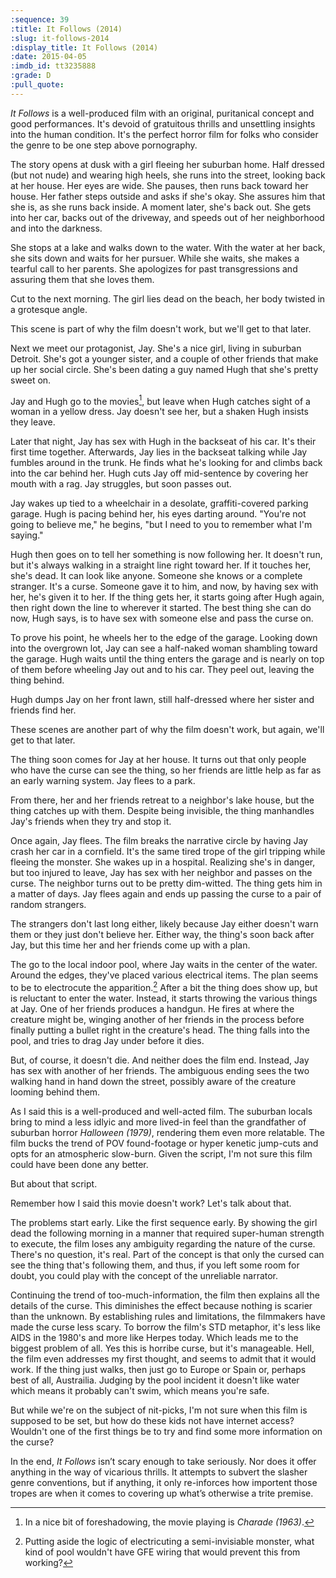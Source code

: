 ```yaml
---
:sequence: 39
:title: It Follows (2014)
:slug: it-follows-2014
:display_title: It Follows (2014)
:date: 2015-04-05
:imdb_id: tt3235888
:grade: D
:pull_quote:
---
```

_It Follows_ is a well-produced film with an original, puritanical concept and good performances. It's devoid of gratuitous thrills and unsettling insights into the human condition. It's the perfect horror film for folks who consider the genre to be one step above pornography.

The story opens at dusk with a girl fleeing her suburban home. Half dressed (but not nude) and wearing high heels, she runs into the street, looking back at her house. Her eyes are wide. She pauses, then runs back toward her house. Her father steps outside and asks if she's okay. She assures him that she is, as she runs back inside. A moment later, she's back out. She gets into her car, backs out of the driveway, and speeds out of her neighborhood and into the darkness.

She stops at a lake and walks down to the water. With the water at her back, she sits down and waits for her pursuer. While she waits, she makes a tearful call to her parents. She apologizes for past transgressions and assuring them that she loves them.

Cut to the next morning. The girl lies dead on the beach, her body twisted in a grotesque angle.

This scene is part of why the film doesn't work, but we'll get to that later.

Next we meet our protagonist, Jay. She's a nice girl, living in suburban Detroit. She's got a younger sister, and a couple of other friends that make up her social circle. She's been dating a guy named Hugh that she's pretty sweet on. 

Jay and Hugh go to the movies[^1], but leave when Hugh catches sight of a woman in a yellow dress. Jay doesn't see her, but a shaken Hugh insists they leave.

Later that night, Jay has sex with Hugh in the backseat of his car. It's their first time together. Afterwards, Jay lies in the backseat talking while Jay fumbles around in the trunk. He finds what he's looking for and climbs back into the car behind her. Hugh cuts Jay off mid-sentence by covering her mouth with a rag. Jay struggles, but soon passes out.

Jay wakes up tied to a wheelchair in a desolate, graffiti-covered parking garage. Hugh is pacing behind her, his eyes darting around. "You're not going to believe me," he begins, "but I need to you to remember what I'm saying."

Hugh then goes on to tell her something is now following her. It doesn't run, but it's always walking in a straight line right toward her. If it touches her, she's dead. It can look like anyone. Someone she knows or a complete stranger. It's a curse. Someone gave it to him, and now, by having sex with her, he's given it to her. If the thing gets her, it starts going after Hugh again, then right down the line to wherever it started. The best thing she can do now, Hugh says, is to have sex with someone else and pass the curse on.

To prove his point, he wheels her to the edge of the garage. Looking down into the overgrown lot, Jay can see a half-naked woman shambling toward the garage. Hugh waits until the thing enters the garage and is nearly on top of them before wheeling Jay out and to his car. They peel out, leaving the thing behind. 

Hugh dumps Jay on her front lawn, still half-dressed where her sister and friends find her.

These scenes are another part of why the film doesn't work, but again, we'll get to that later.

The thing soon comes for Jay at her house. It turns out that only people who have the curse can see the thing, so her friends are little help as far as an early warning system. Jay flees to a park.

From there, her and her friends retreat to a neighbor's lake house, but the thing catches up with them. Despite being invisible, the thing manhandles Jay's friends when they try and stop it. 

Once again, Jay flees. The film breaks the narrative circle by having Jay crash her car in a cornfield. It's the same tired trope of the girl tripping while fleeing the monster. She wakes up in a hospital. Realizing she's in danger, but too injured to leave, Jay has sex with her neighbor and passes on the curse. The neighbor turns out to be pretty dim-witted. The thing gets him in a matter of days. Jay flees again and ends up passing the curse to a pair of random strangers.

The strangers don't last long either, likely because Jay either doesn't warn them or they just don't believe her. Either way, the thing's soon back after Jay, but this time her and her friends come up with a plan. 

The go to the local indoor pool, where Jay waits in the center of the water. Around the edges, they've placed various electrical items. The plan seems to be to electrocute the apparition.[^2] After a bit the thing does show up, but is reluctant to enter the water. Instead, it starts throwing the various things at Jay. One of her friends produces a handgun. He fires at where the creature might be, winging another of her friends in the process before finally putting a bullet right in the creature's head. The thing falls into the pool, and tries to drag Jay under before it dies.

But, of course, it doesn't die. And neither does the film end. Instead, Jay has sex with another of her friends. The ambiguous ending sees the two walking hand in hand down the street, possibly aware of the creature looming behind them.

As I said this is a well-produced and well-acted film. The suburban locals bring to mind a less idlyic and more lived-in feel than the grandfather of suburban horror _Halloween (1979)_, rendering them even more relatable. The film bucks the trend of POV found-footage or hyper kenetic jump-cuts and opts for an atmospheric slow-burn. Given the script, I'm not sure this film could have been done any better.

But about that script.

Remember how I said this movie doesn't work? Let's talk about that.

The problems start early. Like the first sequence early. By showing the girl dead the following morning in a manner that required super-human strength to execute, the film loses any ambiguity regarding the nature of the curse. There's no question, it's real. Part of the concept is that only the cursed can see the thing that's following them, and thus, if you left some room for doubt, you could play with the concept of the unreliable narrator. 

Continuing the trend of too-much-information, the film then explains all the details of the curse. This diminishes the effect because nothing is scarier than the unknown. By establishing rules and limitations, the filmmakers have made the curse less scary. To borrow the film's STD metaphor, it's less like AIDS in the 1980's and more like Herpes today. 
Which leads me to the biggest problem of all. Yes this is horribe curse, but it's manageable. Hell, the film even addresses my first thought, and seems to admit that it would work. If the thing just walks, then just go to Europe or Spain or, perhaps best of all, Austrailia. Judging by the pool incident it doesn't like water which means it probably can't swim, which means you're safe. 

But while we're on the subject of nit-picks, I'm not sure when this film is supposed to be set, but how do these kids not have internet access? Wouldn't one of the first things be to try and find some more information on the curse? 

In the end, _It Follows_ isn’t scary enough to take seriously. Nor does it offer anything in the way of vicarious thrills. It attempts to subvert the slasher genre conventions, but if anything, it only re-inforces how importent those tropes are when it comes to covering up what’s otherwise a trite premise.




[^1]: In a nice bit of foreshadowing, the movie playing is _Charade (1963)_.

[^2]: Putting aside the logic of electricuting a semi-invisiable monster, what kind of pool wouldn't have GFE wiring that would prevent this from working?
